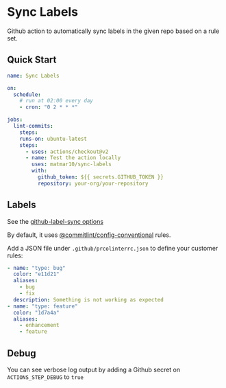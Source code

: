 # Sync Labels

Github action to automatically sync labels in the given repo based on a rule set.

## Quick Start

```yaml
name: Sync Labels

on:
  schedule:
    # run at 02:00 every day
    - cron: "0 2 * * *"

jobs:
  lint-commits:
    steps:
    runs-on: ubuntu-latest
    steps:
      - uses: actions/checkout@v2
      - name: Test the action locally
        uses: matmar10/sync-labels
        with:
          github_token: ${{ secrets.GITHUB_TOKEN }}
          repository: your-org/your-repository
```

## Labels

See the [github-label-sync options](https://github.com/Financial-Times/github-label-sync/blob/master/labels.yml)

By default, it uses [@commitlint/config-conventional](https://github.com/conventional-changelog/commitlint/blob/master/@commitlint/config-conventional/index.js) rules.

Add a JSON file under `.github/prcolinterrc.json` to define your customer rules:

```yaml
- name: "type: bug"
  color: "e11d21"
  aliases:
    - bug
    - fix
  description: Something is not working as expected
- name: "type: feature"
  color: "1d7a4a"
  aliases:
    - enhancement
    - feature
```

## Debug

You can see verbose log output by adding a Github secret on `ACTIONS_STEP_DEBUG` to `true`
